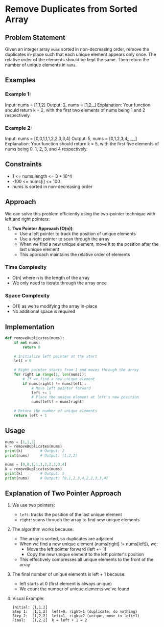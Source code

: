 # Remove Duplicates from Sorted Array

## Problem Statement
Given an integer array `nums` sorted in non-decreasing order, remove the duplicates in-place such that each unique element appears only once. The relative order of the elements should be kept the same. Then return the number of unique elements in `nums`.

## Examples
### Example 1:
Input: nums = [1,1,2]
Output: 2, nums = [1,2,_]
Explanation: Your function should return k = 2, with the first two elements of nums being 1 and 2 respectively.

### Example 2:
Input: nums = [0,0,1,1,1,2,2,3,3,4]
Output: 5, nums = [0,1,2,3,4,_,_,_,_,_]
Explanation: Your function should return k = 5, with the first five elements of nums being 0, 1, 2, 3, and 4 respectively.

## Constraints
* 1 <= nums.length <= 3 * 10^4
* -100 <= nums[i] <= 100
* nums is sorted in non-decreasing order

## Approach
We can solve this problem efficiently using the two-pointer technique with left and right pointers:

1. **Two Pointer Approach (O(n))**:
   - Use a left pointer to track the position of unique elements
   - Use a right pointer to scan through the array
   - When we find a new unique element, move it to the position after the last unique element
   - This approach maintains the relative order of elements

### Time Complexity
- O(n) where n is the length of the array
- We only need to iterate through the array once

### Space Complexity
- O(1) as we're modifying the array in-place
- No additional space is required

## Implementation
```python
def removeDuplicates(nums):
    if not nums:
        return 0
    
    # Initialize left pointer at the start
    left = 0
    
    # Right pointer starts from 1 and moves through the array
    for right in range(1, len(nums)):
        # If we find a new unique element
        if nums[right] != nums[left]:
            # Move left pointer forward
            left += 1
            # Place the unique element at left's new position
            nums[left] = nums[right]
    
    # Return the number of unique elements
    return left + 1
```

## Usage
```python
nums = [1,1,2]
k = removeDuplicates(nums)
print(k)        # Output: 2
print(nums)     # Output: [1,2,2]

nums = [0,0,1,1,1,2,2,3,3,4]
k = removeDuplicates(nums)
print(k)        # Output: 5
print(nums)     # Output: [0,1,2,3,4,2,2,3,3,4]
```

## Explanation of Two Pointer Approach
1. We use two pointers:
   - `left`: tracks the position of the last unique element
   - `right`: scans through the array to find new unique elements

2. The algorithm works because:
   - The array is sorted, so duplicates are adjacent
   - When we find a new unique element (nums[right] != nums[left]), we:
     - Move the left pointer forward (left += 1)
     - Copy the new unique element to the left pointer's position
   - This effectively compresses all unique elements to the front of the array

3. The final number of unique elements is left + 1 because:
   - left starts at 0 (first element is always unique)
   - We count the number of unique elements we've found

4. Visual Example:
   ```
   Initial: [1,1,2]
   Step 1:  [1,1,2]  left=0, right=1 (duplicate, do nothing)
   Step 2:  [1,2,2]  left=1, right=2 (unique, move to left+1)
   Final:   [1,2,2]  k = left + 1 = 2
   ```
